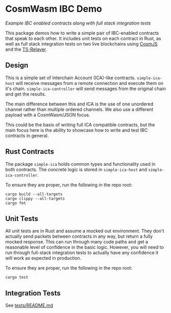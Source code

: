 # CosmWasm IBC Demo

_Example IBC enabled contracts along with full stack integration tests_

This package demos how to write a simple pair of IBC-enabled contracts
that speak to each other. It includes unit tests on each contract
in Rust, as well as full stack integration tests on two live blockchains
using [CosmJS](https://github.com/cosmos/cosmjs) and the
[TS-Relayer](https://github.com/confio/ts-relayer).

## Design

This is a simple set of Interchain Account (ICA)-like contracts.
`simple-ica-host` will receive messages from a remote connection
and execute them on it's chain. `simple-ica-controller` will
send messages from the original chain and get the results.

The main difference between this and ICA is the use of one
unordered channel rather than multiple ordered channels. We
also use a different payload with a CosmWasm/JSON focus.

This could be the basis of writing full ICA compatible contracts,
but the main focus here is the ability to showcase how to write
and test IBC contracts in general.

## Rust Contracts

The package `simple-ica` holds common types and functionality
used in both contracts. The concrete logic is stored
in `simple-ica-host` and `simple-ica-controller`.

To ensure they are proper, run the following in the repo root:

```shell
cargo build --all-targets
cargo clippy --all-targets
cargo fmt
```

## Unit Tests

All unit tests are in Rust and assume a mocked out environment.
They don't actually send packets between contracts in any way,
but return a fully mocked response. This can run through many
code paths and get a reasonable level of confidence in the basic
logic. However, you will need to run through full-stack
integration tests to actually have any confidence it will work
as expected in production.

To ensure they are proper, run the following in the repo root:

```shell
cargo test
```

## Integration Tests

See [tests/README.md](tests/README.md)
